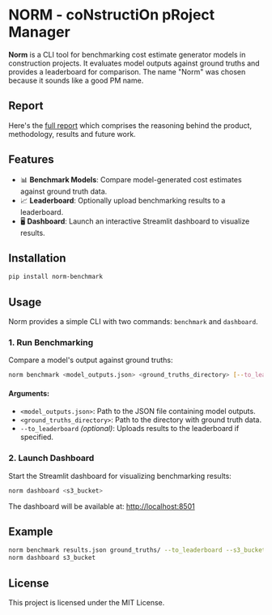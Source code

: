 # NORM - coNstructiOn pRoject Manager

**Norm** is a CLI tool for benchmarking cost estimate generator models in construction projects. It evaluates model outputs against ground truths and provides a leaderboard for comparison. The name "Norm" was chosen because it sounds like a good PM name.

## Report

Here's the [full report](https://www.notion.so/Handoff-Takehome-Solution-1a2ee5e433ba8069b014c5d2ed238fcc) which comprises the reasoning behind the product, methodology, results and future work.

## Features

- 📊 **Benchmark Models**: Compare model-generated cost estimates against ground truth data.
- 📈 **Leaderboard**: Optionally upload benchmarking results to a leaderboard.
- 🖥 **Dashboard**: Launch an interactive Streamlit dashboard to visualize results.

## Installation

```sh
pip install norm-benchmark
```

## Usage

Norm provides a simple CLI with two commands: `benchmark` and `dashboard`.

### 1. Run Benchmarking

Compare a model's output against ground truths:

```sh
norm benchmark <model_outputs.json> <ground_truths_directory> [--to_leaderboard] [--s3_bucket s3_bucket]
```

#### Arguments:
- `<model_outputs.json>`: Path to the JSON file containing model outputs.
- `<ground_truths_directory>`: Path to the directory with ground truth data.
- `--to_leaderboard` *(optional)*: Uploads results to the leaderboard if specified.

### 2. Launch Dashboard

Start the Streamlit dashboard for visualizing benchmarking results:

```sh
norm dashboard <s3_bucket>
```

The dashboard will be available at: [http://localhost:8501](http://localhost:8501)

## Example

```sh
norm benchmark results.json ground_truths/ --to_leaderboard --s3_bucket s3_bucket
norm dashboard s3_bucket
```

## License

This project is licensed under the MIT License.

